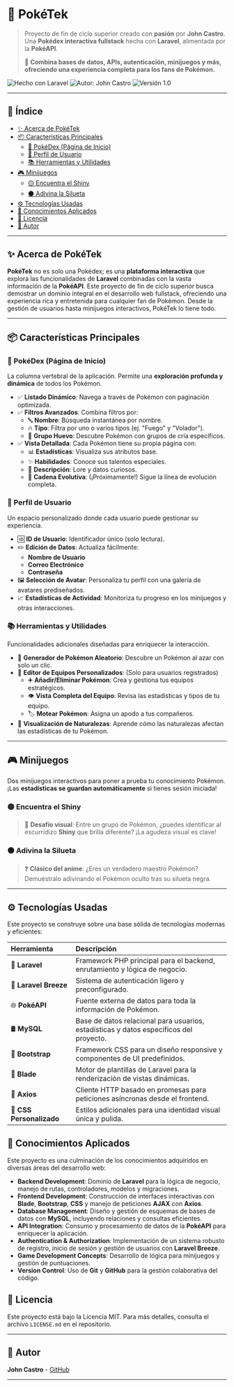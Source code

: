 # 🧬 PokéTek

> Proyecto de fin de ciclo superior creado con **pasión** por **John Castro**.
> Una **Pokédex interactiva fullstack** hecha con **Laravel**, alimentada por la **PokéAPI**.
>
> 🚀 **Combina bases de datos, APIs, autenticación, minijuegos y más, ofreciendo una experiencia completa para los fans de Pokémon.**

![Hecho con Laravel](https://img.shields.io/badge/Hecho%20con-Laravel-red?style=for-the-badge&logo=laravel)
![Autor: John Castro](https://img.shields.io/badge/Autor-John%20Castro-blue?style=for-the-badge&logo=github)
![Versión 1.0](https://img.shields.io/badge/Versi%C3%B3n-1.0-yellow?style=for-the-badge)

---

## 📖 Índice

- [✨ Acerca de PokéTek](#-acerca-de-poketek)
- [📦 Características Principales](#-características-principales)
  - [🔹 PokéDex (Página de Inicio)](#-pokédex-página-de-inicio)
  - [👤 Perfil de Usuario](#-perfil-de-usuario)
  - [📚 Herramientas y Utilidades](#-herramientas-y-utilidades)
- [🎮 Minijuegos](#-minijuegos)
  - [🟡 Encuentra el Shiny](#-encuentra-el-shiny)
  - [⚫ Adivina la Silueta](#-adivina-la-silueta)
- [⚙️ Tecnologías Usadas](#-tecnologías-usadas)
- [🧠 Conocimientos Aplicados](#-conocimientos-aplicados)
- [📄 Licencia](#-licencia)
- [👤 Autor](#-autor)

---

## ✨ Acerca de PokéTek

**PokéTek** no es solo una Pokédex; es una **plataforma interactiva** que explora las funcionalidades de **Laravel** combinadas con la vasta información de la **PokéAPI**. Este proyecto de fin de ciclo superior busca demostrar un dominio integral en el desarrollo web fullstack, ofreciendo una experiencia rica y entretenida para cualquier fan de Pokémon. Desde la gestión de usuarios hasta minijuegos interactivos, PokéTek lo tiene todo.

---

## 📦 Características Principales

### 🔹 PokéDex (Página de Inicio)

La columna vertebral de la aplicación. Permite una **exploración profunda y dinámica** de todos los Pokémon.

-   ✅ **Listado Dinámico**: Navega a través de Pokémon con paginación optimizada.
-   ✅ **Filtros Avanzados**: Combina filtros por:
    -   🔤 **Nombre**: Búsqueda instantánea por nombre.
    -   🔥 **Tipo**: Filtra por uno o varios tipos (ej. "Fuego" y "Volador").
    -   🥚 **Grupo Huevo**: Descubre Pokémon con grupos de cría específicos.
-   ✅ **Vista Detallada**: Cada Pokémon tiene su propia página con:
    -   📊 **Estadísticas**: Visualiza sus atributos base.
    -   ✨ **Habilidades**: Conoce sus talentos especiales.
    -   📘 **Descripción**: Lore y datos curiosos.
    -   🔄 **Cadena Evolutiva**: (¡Próximamente!) Sigue la línea de evolución completa.

### 👤 Perfil de Usuario

Un espacio personalizado donde cada usuario puede gestionar su experiencia.

-   🆔 **ID de Usuario**: Identificador único (solo lectura).
-   ✏️ **Edición de Datos**: Actualiza fácilmente:
    -   **Nombre de Usuario**
    -   **Correo Electrónico**
    -   **Contraseña**
-   🖼️ **Selección de Avatar**: Personaliza tu perfil con una galería de avatares prediseñados.
-   📈 **Estadísticas de Actividad**: Monitoriza tu progreso en los minijuegos y otras interacciones.

### 📚 Herramientas y Utilidades

Funcionalidades adicionales diseñadas para enriquecer la interacción.

-   🎲 **Generador de Pokémon Aleatorio**: Descubre un Pokémon al azar con solo un clic.
-   🧩 **Editor de Equipos Personalizados**: (Solo para usuarios registrados)
    -   ➕ **Añadir/Eliminar Pokémon**: Crea y gestiona tus equipos estratégicos.
    -   👁️ **Vista Completa del Equipo**: Revisa las estadísticas y tipos de tu equipo.
    -   🏷️ **Motear Pokémon**: Asigna un apodo a tus compañeros.
-   🌱 **Visualización de Naturalezas**: Aprende cómo las naturalezas afectan las estadísticas de tu Pokémon.

---

## 🎮 Minijuegos

Dos minijuegos interactivos para poner a prueba tu conocimiento Pokémon. ¡Las **estadísticas se guardan automáticamente** si tienes sesión iniciada!

### 🟡 Encuentra el Shiny

> 🔎 **Desafío visual**: Entre un grupo de Pokémon, ¿puedes identificar al escurridizo **Shiny** que brilla diferente? ¡La agudeza visual es clave!

### ⚫ Adivina la Silueta

> ❓ **Clásico del anime**: ¿Eres un verdadero maestro Pokémon? Demuéstralo adivinando el Pokémon oculto tras su silueta negra.

---

## ⚙️ Tecnologías Usadas

Este proyecto se construye sobre una base sólida de tecnologías modernas y eficientes:

| Herramienta        | Descripción                                                        |
| :----------------- | :----------------------------------------------------------------- |
| 🧱 **Laravel** | Framework PHP principal para el backend, enrutamiento y lógica de negocio. |
| 🔐 **Laravel Breeze** | Sistema de autenticación ligero y preconfigurado.               |
| 🌐 **PokéAPI** | Fuente externa de datos para toda la información de Pokémon.     |
| 🛢️ **MySQL** | Base de datos relacional para usuarios, estadísticas y datos específicos del proyecto. |
| 💄 **Bootstrap** | Framework CSS para un diseño responsive y componentes de UI predefinidos. |
| 🧠 **Blade** | Motor de plantillas de Laravel para la renderización de vistas dinámicas. |
| 🔁 **Axios** | Cliente HTTP basado en promesas para peticiones asíncronas desde el frontend. |
| 🎨 **CSS Personalizado** | Estilos adicionales para una identidad visual única y pulida. |

## 🧠 Conocimientos Aplicados

Este proyecto es una culminación de los conocimientos adquiridos en diversas áreas del desarrollo web:

-   **Backend Development**: Dominio de **Laravel** para la lógica de negocio, manejo de rutas, controladores, modelos y migraciones.
-   **Frontend Development**: Construcción de interfaces interactivas con **Blade**, **Bootstrap**, **CSS** y manejo de peticiones **AJAX** con **Axios**.
-   **Database Management**: Diseño y gestión de esquemas de bases de datos con **MySQL**, incluyendo relaciones y consultas eficientes.
-   **API Integration**: Consumo y procesamiento de datos de la **PokéAPI** para enriquecer la aplicación.
-   **Authentication & Authorization**: Implementación de un sistema robusto de registro, inicio de sesión y gestión de usuarios con **Laravel Breeze**.
-   **Game Development Concepts**: Desarrollo de lógica para minijuegos y gestión de puntuaciones.
-   **Version Control**: Uso de **Git** y **GitHub** para la gestión colaborativa del código.

## 📄 Licencia

Este proyecto está bajo la Licencia MIT. Para más detalles, consulta el archivo `LICENSE.md` en el repositorio.

---

## 👤 Autor

**John Castro** - [GitHub](https://github.com/JohnCastro04)

---
